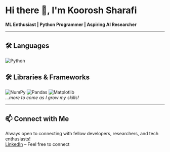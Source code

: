 # Hi there 👋, I'm Koorosh Sharafi
**ML Enthusiast | Python Programmer | Aspiring AI Researcher**

---

## 🛠 Languages
![Python](https://img.shields.io/badge/Python-3670A0?style=flat-square&logo=python&logoColor=ffdd54)

## 🛠 Libraries & Frameworks
![NumPy](https://img.shields.io/badge/NumPy-013243?style=flat-square&logo=numpy&logoColor=white)
![Pandas](https://img.shields.io/badge/Pandas-150458?style=flat-square&logo=pandas&logoColor=white)
![Matplotlib](https://img.shields.io/badge/Matplotlib-11557C?style=flat-square&logo=matplotlib&logoColor=white)  
*...more to come as I grow my skills!*

---

## 📫 Connect with Me
Always open to connecting with fellow developers, researchers, and tech enthusiasts!  
[LinkedIn](https://www.linkedin.com/in/koorosh-sharafi) – Feel free to connect



